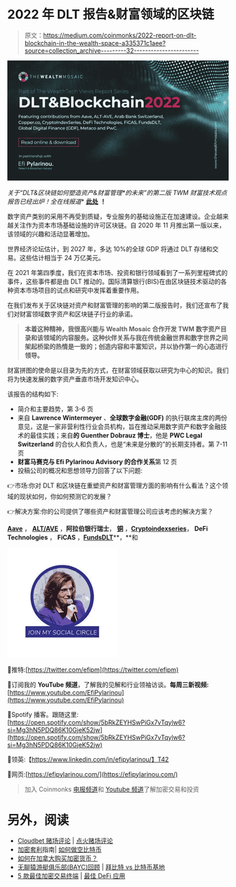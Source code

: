 # 2022 年 DLT 报告&财富领域的区块链

> 原文：<https://medium.com/coinmonks/2022-report-on-dlt-blockchain-in-the-wealth-space-a335371c1aee?source=collection_archive---------32----------------------->

![](img/9a22a4e234c1276ccc7d64ff654ab786.png)

**关于*“DLT&区块链如何塑造资产&财富管理*的未来”的第二版 TWM 财富技术观点报告已经出炉！全在线报道** [**此处**](https://thewealthmosaic.docsend.com/view/5nrww2fifk26abds) **！**

数字资产类别的采用不再受到质疑，专业服务的基础设施正在加速建设。企业越来越关注作为资本市场基础设施的许可区块链。自 2020 年 11 月推出第一版以来，该领域的兴趣和活动显著增加。

世界经济论坛估计，到 2027 年，多达 10%的全球 GDP 将通过 DLT 存储和交易。这些估计相当于 24 万亿美元。

在 2021 年第四季度，我们在资本市场、投资和银行领域看到了一系列里程碑式的事件，这些事件都是由 DLT 推动的。国际清算银行(BIS)在由区块链技术驱动的各种资本市场项目的试点和研究中发挥着重要作用。

在我们发布关于区块链对资产和财富管理的影响的第二版报告时，我们还宣布了我们对财富领域数字资产和区块链子行业的承诺。

> **本着这种精神，我很高兴能与 Wealth Mosaic 合作开发 TWM 数字资产目录和该领域的内容服务。这种伙伴关系与我在传统金融世界和数字世界之间架起桥梁的热情是一致的；创造内容和丰富知识，并以协作第一的心态进行领导。**

财富拼图的使命是以目录为先的方式，在财富领域获取以研究为中心的知识。我们将为快速发展的数字资产垂直市场开发知识中心。

该报告的结构如下:

*   简介和主要趋势，第 3-6 页
*   来自 **Lawrence Wintermeyer** 、**全球数字金融(GDF)** 的执行联席主席的两份意见，这是一家非营利性行业会员机构，旨在推动采用数字资产和数字金融技术的最佳实践；来自**的 Guenther Dobrauz 博士**，他是 **PWC Legal Switzerland** 的合伙人和负责人，也是“未来是分散的”的长期支持者。第 7-11 页
*   **财富马赛克与 Efi Pylarinou Advisory 的合作关系**第 12 页
*   投稿公司的概况和思想领导力回答了以下问题:

👉市场:你对 DLT 和区块链在重塑资产和财富管理方面的影响有什么看法？这个领域的现状如何，你如何预测它的发展？

👉解决方案:你的公司提供了哪些资产和财富管理公司应该考虑的解决方案？

[**Aave**](https://www.thewealthmosaic.com/vendors/aave/) ， [**ALT/AVE**](https://www.thewealthmosaic.com/vendors/altave/) ，**阿拉伯银行瑞士**， [**铜**](https://www.thewealthmosaic.com/vendors/copper/) ，[**Cryptoindexseries**](https://www.thewealthmosaic.com/vendors/cryptoindexseries/)， **DeFi Technologies** ， **FiCAS** ，[**FundsDLT**](https://www.thewealthmosaic.com/vendors/fundsdlt/)**，**和

![](img/106f1a9443f005c89f3321976fa2f2c2.png)

📌推特:[https://twitter.com/efipm](https://twitter.com/efipm)

📌订阅我的 **YouTube 频道**，了解我的见解和行业领袖访谈。**每周三新视频:**[https://www.youtube.com/EfiPylarinou](https://www.youtube.com/EfiPylarinou)

📌Spotify 播客。跟随这里:[https://open.spotify.com/show/5bRkZEYHSwPiGx7vTqylw6?si=Mg3hN5PDQ86K10GjeK52jw](https://open.spotify.com/show/5bRkZEYHSwPiGx7vTqylw6?si=Mg3hN5PDQ86K10GjeK52jw)

📌领英:【https://www.linkedin.com/in/efipylarinou/】T42

📌网页:[https://efipylarinou.com/](https://efipylarinou.com/)

> 加入 Coinmonks [电报频道](https://t.me/coincodecap)和 [Youtube 频道](https://www.youtube.com/c/coinmonks/videos)了解加密交易和投资

# 另外，阅读

*   [Cloudbet 赌场评论](https://coincodecap.com/cloudbet-casino-review) | [点火赌场评论](https://coincodecap.com/ignition-casino-review)
*   [加密套利](/coinmonks/crypto-arbitrage-guide-how-to-make-money-as-a-beginner-62bfe5c868f6)指南| [如何做空比特币](/coinmonks/how-to-short-bitcoin-568a2d0b4ae5)
*   [如何在加拿大购买加密货币？](https://coincodecap.com/how-to-buy-cryptocurrency-in-canada)
*   [无聊猿游艇俱乐部(BAYC)回顾](https://coincodecap.com/bored-ape-yacht-club-bayc-review) | [拜比特 vs 比特币基地](https://coincodecap.com/bybit-vs-coinbase)
*   [5 款最佳加密交易终端](https://coincodecap.com/crypto-trading-terminals) | [最佳 DeFi 应用](https://coincodecap.com/best-defi-apps)